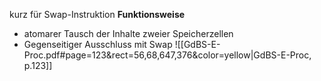  kurz für Swap-Instruktion
**Funktionsweise**
- atomarer Tausch der Inhalte zweier Speicherzellen
- Gegenseitiger Ausschluss mit Swap
![[GdBS-E-Proc.pdf#page=123&rect=56,68,647,376&color=yellow|GdBS-E-Proc, p.123]]
